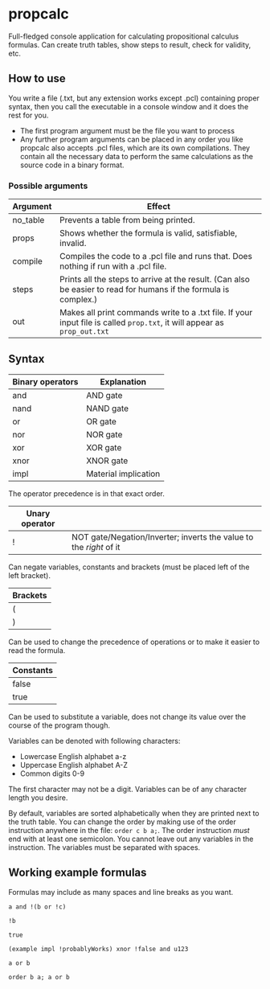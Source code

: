 # propcalc
Full-fledged console application for calculating propositional calculus formulas. Can create truth tables, show steps to result, check for validity, etc.

## How to use
You write a file (.txt, but any extension works except .pcl) containing proper syntax, then you call the executable in a console window and it does the rest for you.
- The first program argument must be the file you want to process
- Any further program arguments can be placed in any order you like
propcalc also accepts .pcl files, which are its own compilations. They contain all the necessary data to perform the same calculations as the source code in a binary format.

### Possible arguments
|Argument|Effect|
|--------|------|
|no_table|Prevents a table from being printed.|
|props   |Shows whether the formula is valid, satisfiable, invalid.|
|compile |Compiles the code to a .pcl file and runs that. Does nothing if run with a .pcl file.|
|steps   |Prints all the steps to arrive at the result. (Can also be easier to read for humans if the formula is complex.)|
|out     |Makes all print commands write to a .txt file. If your input file is called `prop.txt`, it will appear as `prop_out.txt`|

## Syntax
|Binary operators|Explanation|
|-|-|
|and|AND gate|
|nand|NAND gate|
|or|OR gate|
|nor|NOR gate|
|xor|XOR gate|
|xnor|XNOR gate|
|impl|Material implication|

The operator precedence is in that exact order.

|Unary operator||
|-|-|
|!|NOT gate/Negation/Inverter; inverts the value to the _right_ of it|

Can negate variables, constants and brackets (must be placed left of the left bracket).


|Brackets|
|-|
|(|
|)|

Can be used to change the precedence of operations or to make it easier to read the formula.

|Constants|
|-|
|false|
|true|

Can be used to substitute a variable, does not change its value over the course of the program though.

Variables can be denoted with following characters:
- Lowercase English alphabet a-z
- Uppercase English alphabet A-Z
- Common digits 0-9

The first character may not be a digit.
Variables can be of any character length you desire.

By default, variables are sorted alphabetically when they are printed next to the truth table. You can change the order by making use of the order instruction anywhere in the file: `order c b a;`. The order instruction _must_ end with at least one semicolon. You cannot leave out any variables in the instruction. The variables must be separated with spaces.

## Working example formulas
Formulas may include as many spaces and line breaks as you want.

`a and !(b or !c)`

`!b`

`true`

`(example impl !probablyWorks) xnor !false and u123`

`a or b`

`order b a; a or b`




